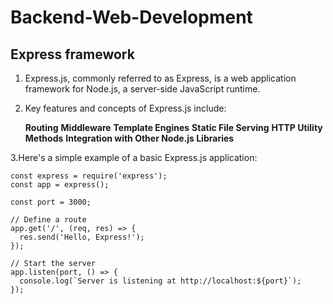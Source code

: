 # Backend-Web-Development
## Express framework
 1. Express.js, commonly referred to as Express, is a web application framework for Node.js, a server-side JavaScript runtime.
 2. Key features and concepts of Express.js include:

     **Routing**
      **Middleware**
      **Template Engines**
      **Static File Serving**
      **HTTP Utility Methods**
      **Integration with Other Node.js Libraries**

 3.Here's a simple example of a basic Express.js application:
 
    const express = require('express');
    const app = express();

    const port = 3000;

    // Define a route
    app.get('/', (req, res) => {
      res.send('Hello, Express!');
    });
    
    // Start the server
    app.listen(port, () => {
      console.log(`Server is listening at http://localhost:${port}`);
    });



